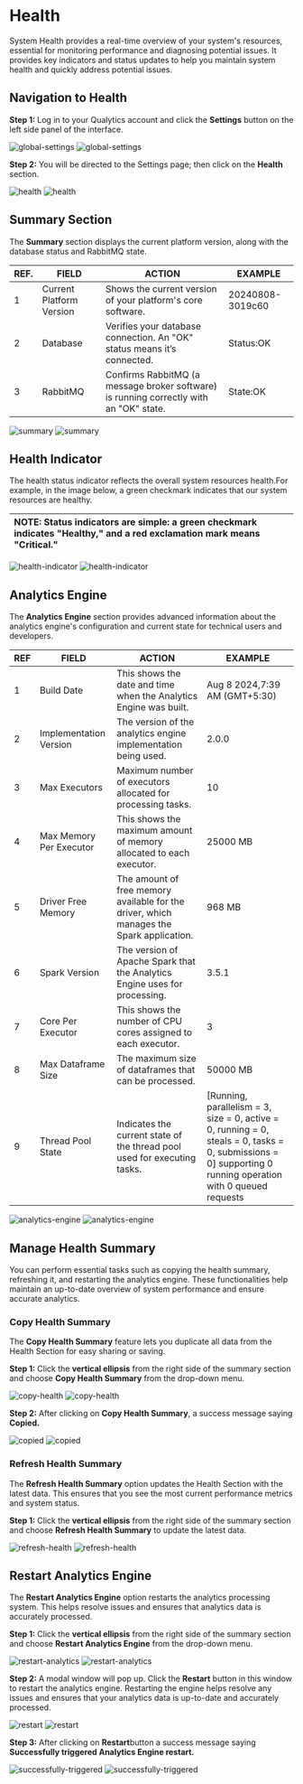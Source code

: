 # Health

System Health provides a real-time overview of your system's resources, essential for monitoring performance and diagnosing potential issues. It provides key indicators and status updates to help you maintain system health and quickly address potential issues.

## Navigation to Health

**Step 1:** Log in to your Qualytics account and click the **Settings** button on the left side panel of the interface. 

![global-settings](../../assets/health/global-settings-light-1.png#only-light)
![global-settings](../../assets/health/global-settings-dark-1.png#only-dark)

**Step 2:** You will be directed to the Settings page; then click on the **Health** section.

![health](../../assets/health/health-light-2.png#only-light)
![health](../../assets/health/health-dark-2.png#only-dark)

## Summary Section

The **Summary** section displays the current platform version, along with the database status and RabbitMQ state.

| REF. | FIELD | ACTION | EXAMPLE |
|----- |-------|--------|---------|
| 1 | Current Platform Version | Shows the current version of your platform's core software.  | 20240808-3019c60 |
| 2 | Database | Verifies your database connection. An "OK" status means it’s connected. | Status:OK |
| 3 | RabbitMQ | Confirms RabbitMQ (a message broker software) is running correctly with an "OK" state. | State:OK |

![summary](../../assets/health/summary-light-3.png#only-light)
![summary](../../assets/health/summary-dark-3.png#only-dark)

## Health Indicator

The health status indicator reflects the overall system resources health.For example, in the image below, a green checkmark indicates that our system resources are healthy.

| NOTE: Status indicators are simple: a green checkmark indicates "Healthy," and a red exclamation mark means "Critical." |
| :---- |

![health-indicator](../../assets/health/health-indicator-light-4.png#only-light)
![health-indicator](../../assets/health/health-indicator-dark-4.png#only-dark)

## Analytics Engine

The **Analytics Engine** section provides advanced information about the analytics engine's configuration and current state for technical users and developers.

| REF | FIELD | ACTION | EXAMPLE |
|-----|-------|--------|---------|
| 1 | Build Date | This shows the date and time when the Analytics Engine was built. | Aug 8 2024,7:39 AM (GMT+5:30) |
| 2 | Implementation Version | The version of the analytics engine implementation being used.  | 2.0.0 |
| 3 | Max Executors | Maximum number of executors allocated for processing tasks. | 10 |
| 4 | Max Memory Per Executor | This shows the maximum amount of memory allocated to each executor. | 25000 MB |
| 5 | Driver Free Memory | The amount of free memory available for the driver, which manages the Spark application. | 968 MB |
| 6 | Spark Version | The version of Apache Spark that the Analytics Engine uses for processing. | 3.5.1 |
| 7 | Core Per Executor | This shows the number of CPU cores assigned to each executor. | 3 |
| 8 | Max Dataframe Size | The maximum size of dataframes that can be processed.  | 50000 MB |
| 9 | Thread Pool State | Indicates the current state of the thread pool used for executing tasks.  | \[Running, parallelism \= 3, size \= 0, active \= 0, running \= 0, steals \= 0, tasks \= 0, submissions \= 0\] supporting 0 running operation with 0 queued requests |

![analytics-engine](../../assets/health/analytics-engine-light-5.png#only-light)
![analytics-engine](../../assets/health/analytics-engine-dark-5.png#only-dark)

## Manage Health Summary

You can perform essential tasks such as copying the health summary, refreshing it, and restarting the analytics engine. These functionalities help maintain an up-to-date overview of system performance and ensure accurate analytics.

### Copy Health Summary

The **Copy Health Summary** feature lets you duplicate all data from the Health Section for easy sharing or saving.

**Step 1:** Click the **vertical ellipsis** from the right side of the summary section and choose **Copy Health Summary** from the drop-down menu.

![copy-health](../../assets/health/copy-health-light-6.png#only-light)
![copy-health](../../assets/health/copy-health-dark-6.png#only-dark)

**Step 2:** After clicking on **Copy Health Summary**,  a success message saying **Copied.**

![copied](../../assets/health/copied-light-7.png#only-light)
![copied](../../assets/health/copied-dark-7.png#only-dark)

### Refresh Health Summary

The **Refresh Health Summary** option updates the Health Section with the latest data. This ensures that you see the most current performance metrics and system status.

**Step 1:** Click the **vertical ellipsis** from the right side of the summary section and choose **Refresh Health Summary** to update the latest data.  

![refresh-health](../../assets/health/refresh-health-light-8.png#only-light)
![refresh-health](../../assets/health/refresh-health-dark-8.png#only-dark)

## Restart Analytics Engine

The **Restart Analytics Engine** option restarts the analytics processing system. This helps resolve issues and ensures that analytics data is accurately processed.

**Step 1:** Click the **vertical ellipsis** from the right side of the summary section and choose **Restart Analytics Engine** from the drop-down menu. 

![restart-analytics](../../assets/health/restart-analytics-light-9.png#only-light)
![restart-analytics](../../assets/health/restart-analytics-dark-9.png#only-dark)

**Step 2:** A modal window will pop up. Click the **Restart** button in this window to restart the analytics engine. Restarting the engine helps resolve any issues and ensures that your analytics data is up-to-date and accurately processed.

![restart](../../assets/health/restart-light-10.png#only-light)
![restart](../../assets/health/restart-dark-10.png#only-dark)

**Step 3:** After clicking on **Restart**button a success message saying **Successfully triggered Analytics Engine restart.**

![successfully-triggered](../../assets/health/successfully-triggered-light-11.png#only-light)
![successfully-triggered](../../assets/health/successfully-triggered-dark-11.png#only-dark)

